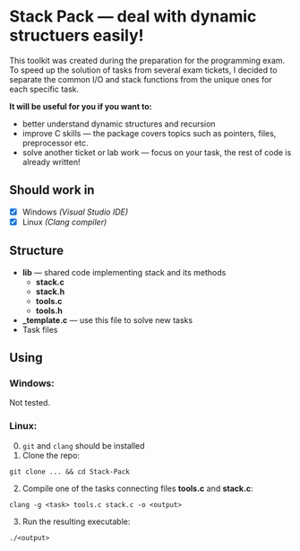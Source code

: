 # Stack Pack — deal with dynamic structuers easily!
This toolkit was created during the preparation for the programming exam. To speed up the solution of tasks from several exam tickets, I decided to separate the common I/O and stack functions from the unique ones for each specific task.

**It will be useful for you if you want to:**
- better understand dynamic structures and recursion 
- improve C skills — the package covers topics such as pointers, files, preprocessor etc.
- solve another ticket or lab work — focus on your task, the rest of code is already written!

## Should work in
- [x] Windows *(Visual Studio IDE)*
- [x] Linux *(Clang compiler)*

## Structure
- **lib** — shared code implementing stack and its methods
    - **stack.c**
    - **stack.h**
    * **tools.c**
    * **tools.h**
- **_template.c** — use this file to solve new tasks
- Task files

## Using
### Windows:
Not tested.

### Linux:
0. `git` and `clang` should be installed
1. Clone the repo:
```shell
git clone ... && cd Stack-Pack
```
2. Compile one of the tasks connecting files **tools.c** and **stack.c**:
```shell
clang -g <task> tools.c stack.c -o <output>
```
3. Run the resulting executable:
```
./<output>
```

